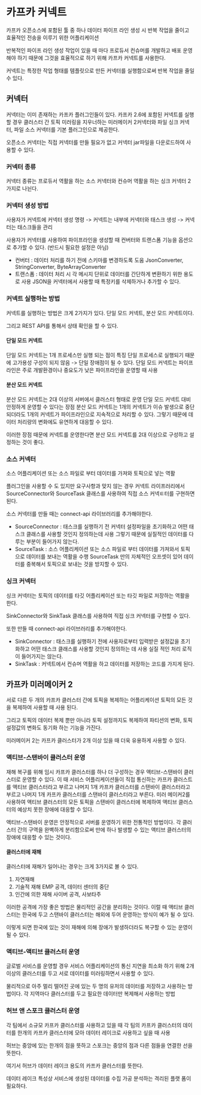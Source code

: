 # 카프카 커넥트


카프카 오픈소스에 포함된 툴 중 하나
데이터 파이프 라인 생성 시 반복 작업을 줄이고 효율적인 전송을 이루기 위한 어플리케이션

반복적인 파이프 라인 생성 작업이 있을 때 마다 프로듀서 컨슈머를 개발하고 배포 운영해야 하기 때문에 그것을 효율적으로 하기 위해 카프카 커넥트를 사용한다. 

커넥트는 특정한 작업 형태를 템플릿으로 만든 커넥터를 실행함으로써 반복 작업을 줄일 수 있다.

## 커넥터

커넥터는 이미 존재하는 카프카 플러그인들이 있다.
카프카 2.6에 포함된 커넥트를 실행할 경우 클러스터 간 토픽 미러링을 지우너하는 미러메이커 2커넥터와 파일 싱크 커넥터, 파일 소스 커넥터를 기본 플러그인으로 제공한다.

오픈소스 커넥터는 직접 커넥터를 만들 필요가 없고 커넥터 jar파일을 다운로드하여 사용할 수 있다.

### 커넥터 종류

커넥터 종류는 프로듀서 역활을 하는 소스 커넥터와 컨슈머 역활을 하는 싱크 커넥터 2가지로 나뉜다.

### 커넥터 생성 방법

사용자가 커넥트에 커넥터 생성 명령 -> 커넥트는 내부에 커넥터와 태스크 생성 -> 커넥터는 태스크들을 관리

사용자가 커넥터를 사용하여 파이프라인을 생성할 때 컨버터와 트랜스폼 기능을 옵션으로 추가할 수 있다. (반드시 필요한 설정은 아님)

- 컨버터 :  데이터 처리를 하기 전에 스키마를 변경하도록 도움
  JsonConverter, StringConverter, ByteArrayConverter
- 트랜스폼 : 데이터 처리 시 각 메시지 단위로 데이터를 간단하게 변환하기 위한 용도로 사용
  JSON을 커넥터에서 사용할 때 특정키를 삭제하거나 추가할 수 있다.


### 커넥트 실행하는 방법

커넥트를 실행하는 방법은 크게 2가지가 있다. 단일 모드 커넥트, 분산 모드 커넥트이다. 

그리고 REST API를 통해서 상태 확인을 할 수 있다.

#### 단일 모드 커넥트

단일 모드 커넥트는 1개 프로세스만 실행 되는 점이 특징
단일 프로세스로 실행되기 때문에 고가용성 구성이 되지 않음 -> 단일 장애점이 될 수 있다.
단일 모드 커넥트는 파이프라인은 주로 개발환경이나 중요도가 낮은 파이프라인을 운영할 때 사용

#### 분산 모드 커넥트

분산 모드 커넥트는 2대 이상의 서버에서 클러스터 형태로 운영
단일 모드 커넥트 대비 안정하게 운영할 수 있다는 장점
분산 모드 커넥트는 1개의 커넥트가 이슈 발생으로 중단 되더라도 1개의 커넥트가 파이프라인으로 지속적으로 처리할 수 있다.
그렇기 때문에 데이터 처리량의 변화에도 유연하게 대응할 수 있다.

이러한 장점 때문에 커넥트를 운영한다면 분산 모드 커넥트를 2대 이상으로 구성하고 설정하는 것이 좋다.

### 소스 커넥터

소스 어플리케이션 또는 소스 파일로 부터 데이터를 가져와 토픽으로 넣는 역활

플러그인을 사용할 수 도 있지만 요구사항과 맞지 않는 경우 커넥트 라이프러리에서 SourceConnector와 SourceTask 클래스를 사용하여 직접 소스 커넥ㅌ터를 구현하면 된다.

소스 커넥터를 만들 때는 connect-api 라이브러리를 추가해야한다.

- SourceConnector : 태스크를 실행하기 전 커넥터 설정파일을 초기화하고 어떤 태스크 클래스를 사용할 것인지 정의하는데 사용
  그렇기 때문에 실질적인 데이터를 다루는 부분이 들어가지 않는다. 
- SourceTask : 소스 어플리케이션 또는 소스 파일로 부터 데이터를 가져와서 토픽으로 데이터를 보내는 역활을 수행
  SourceTask 만의 자체적인 오프셋이 있어 데이터를 중복해서 토픽으로 보내는 것을 방지할 수 있다.

### 싱크 커넥터

싱크 커넥터는 토픽의 데이터를 타깃 어플리케이션 또는 타깃 파일로 저장하는 역활을 한다.

SinkConnector와 SinkTask 클래스를 사용하여 직접 싱크 커넥터를 구현할 수 있다.

또한 만들 때 connect-api 라이브러리를 추가해야한다.

 - SinkConnector :  태스크를 실행하기 전에 사용자로부터 입력받은 설정값을 초기화하고 어떤 태스크 클래스를 사용할 것인지 정의하는 데 사용
   실질 적인 처리 로직이 들어가지는 않는다.
- SinkTask : 커넥트에서 컨슈머 역활을 하고 데이터를 저장하는 코드를 가지게 된다.


## 카프카 미러메이커 2

서로 다른 두 개의 카프카 클러스터 간에 토픽을 복제하는 어플리케이션
토픽의 모든 것을 복제하여 사용할 때 사용 된다.

그리고 토픽의 데이터 복제 뿐만 아니라 토픽 설정까지도 복제하여 파티션의 변화, 토픽 설정값의 변화도 동기화 하는 기능을 가진다.

미러메이커 2는 카프카 클러스터가 2개 이상 있을 때 더욱 유용하게 사용할 수 있다.

### 액티브-스탠바이 클러스터 운영

재해 복구를 위해 임시 카프카 클러스터를 하나 더 구성하는 경우 액티브-스탠바이 클러스터로 운영할 수 있다.
이 때 서비스 어플리케이션들이 직접 통신하는 카프카 클러스트를 액티브 클러스터라고 부르고 나머지 1개 카프카 클러스터를 스탠바이 클러스터라고 부르고 나머지 1개 카프카 클러스터를 스탠바이 클러스터라고 부른다.
미러 메이커2를 사용하여 액티브 클러스터의 모든 토픽을 스탠바이 클러스터에 복제하여 액티브 클러스터의 예상치 못한 장애에 대응할 수 있다.

액티브-스탠바이 운영은 안정적으로 서버를 운영하기 위한 전통적인 방법이다.
각 클러스터 간의 구역을 완벽하게 분리함으로써 만에 하나 발생할 수 있는 액티브 클러스터의 장애에 대응할 수 있는 것이다.

#### 클러스터에 재해

클러스터에 재해가 일어나는 경우는 크게 3가지로 볼 수 있다.

1. 자연재해
2. 기술적 재해
   EMP 공격, 데이터 센터의 중단
3. 인간에 의한 재해
   사이버 공격, 사보타주

이러한 공격에 가장 좋은 방법은 물리적인 공간을 분리하는 것이다. 
이럴 때 액티브 클러스터는 한국에 두고 스탠바이 클러스터는 해외에 두어 운영하는 방식이 예가 될 수 있다.

이렇게 되면 한국에 있는 것이 재해에 의해 장애가 발생하더라도 복구할 수 있는 운영이 될 수 있다.

### 액티브-액티브 클러스터 운영

글로벌 서비스를 운영할 경우 서비스 어플리케이션의 통신 지연을 최소화 하기 위해 2개 이상의 클러스터를 두고 서로 데이터를 미러링하면서 사용할 수 있다.

물리적으로 아주 멀리 떨어진 곳에 있는 두 명의 유저의 데이터를 저장하고 사용하는 방법이다.
각 지역마다 클러스터를 두고 필요한 데이터만 복제해서 사용하는 방법

### 허브 앤 스포크 클러스터 운영

각 팀에서 소규모 카프카 클러스터를 사용하고 있을 때 각 팀의 카프카 클러스터의 데이터를 한개의 카프카 클러스터에 모아 데이터 레이크로 사용하고 싶을 때 사용

허브는 중앙에 있는 한개의 점을 뜻하고 스포크는 중앙의 점과 다른 점들을 연결한 선을 뜻한다.

여기서 허브가 데이터 레이크 용도의 카프카 클러스터를 뜻한다.

데이터 레이크 특성상 서비스에 생성된 데이터를 수집 가공 분석하는 격리된 플랫 폼이 필요하다.
